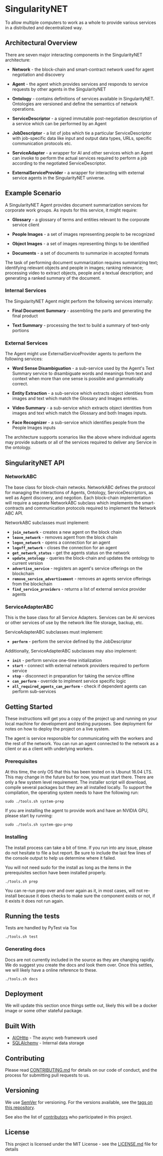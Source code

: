 # SingularityNET

To allow multiple computers to work as a whole to provide various services in a distributed and decentralized way.

## Architectural Overview ##
There are seven major interacting components in the SingularityNET architecture:

* **Network** - the block-chain and smart-contract network used for agent 
  negotiation and discovery
  
* **Agent** - the agent which provides services and responds to service
 requests by other agents in the SingularityNET

* **Ontology** - contains definitions of services available in SingularityNET. 
 Ontologies are versioned and define the semantics of network operations.

* **ServiceDescriptor** - a signed immutable post-negotiation description of a
 service which can be performed by an Agent
 
* **JobDescriptor** - a list of jobs which tie a particular ServiceDescriptor with 
 job-specific data like input and output data types, URLs, specific communication
 protocols etc.

* **ServiceAdapter** - a wrapper for AI and other services which an Agent can
 invoke to perform the actual services required to perform a job according to
 the negotiated ServiceDescriptor.

* **ExternalServiceProvider** - a wrapper for interacting with external service
 agents in the SingularityNET universe.

## Example Scenario ##
A SingularityNET Agent provides document summarization services for corporate work
groups. As inputs for this service, it might require:

* **Glossary** - a glossary of terms and entities relevant to the corporate service client

* **People Images** - a set of images representing people to be recognized

* **Object Images** - a set of images representing things to be identified
  
* **Documents** - a set of documents to summarize in accepted formats

The task of performing document summarization requires summarizing text; identifying
relevant objects and people in images; ranking relevance; processing video to
extract objects, people and a textual description; and generating
a ranked summary of the document.

### Internal Services ###
The SingularityNET Agent might perform the following services internally:

* **Final Document Summary** - assembling the parts and generating the final product

* **Text Summary** - processing the text to build a summary of text-only portions


### External Services ###
The Agent might use ExternalServiceProvider agents to perform the following services:

* **Word Sense Disambiguation** - a sub-service used by the Agent's Text Summary
 service to disambiguate words and meanings from text and context when more than
 one sense is possible and grammatically correct. 

* **Entity Extraction** - a sub-service which extracts object identities from
 images and text which match the Glossary and Images entries.

* **Video Summary** - a sub-service which extracts object identities from
 images and text which match the Glossary and both Images inputs.

* **Face Recognizer** - a sub-service which identifies people from the People
Images inputs

The architecture supports scenarios like the above where individual agents may 
provide subsets or all of the services required to deliver any Service in the
ontology.

## SingularityNET API

### NetworkABC ###
The base class for block-chain netwoks. NetworkABC defines the protocol for
managing the interactions of Agents, Ontology, ServiceDescriptors, as well as 
Agent discovery, and negotion. Each block-chain implementation will require a
separate NetworkABC subclass which implements the smart-contracts and communication
protocols required to implement the Network ABC API.

NetworkABC subclasses must implement:
* **`join_network`** - creates a new agent on the block chain
* **`leave_network`** - removes agent from the block chain
* **`logon_network`** - opens a connection for an agent
* **`logoff_network`** - closes the connection for an agent
* **`get_network_status`** - get the agents status on the network
* **`update_ontology`** - queries the block-chain and updates the ontology to current version
* **`advertise_service`** - registers an agent's service offerings on the blockchain
* **`remove_service_advertisement`** - removes an agents service offerings from the blockchain
* **`find_service_providers`** - returns a list of external service provider agents


### ServiceAdapterABC ###
This is the base class for all Service Adapters. Services can be AI services or
other services of use by the network like file storage, backup, etc.

ServiceAdapterABC subclasses must implement:
* **`perform`** - perform the service defined by the JobDescriptor

Additionally, ServiceAdapterABC subclasses may also implement:
* **`init`** - perform service one-time initialization
* **`start`** - connect with external network providers required to perform service
* **`stop`** - disconnect in preparation for taking the service offline
* **`can_perform`** - override to implment service specific logic
* **`all_required_agents_can_perform`** - check if dependent agents can perform
 sub-services



## Getting Started

These instructions will get you a copy of the project up and running on your local machine for development and testing purposes. See deployment for notes on how to deploy the project on a live system.

The agent is service responsible for communicating with the workers and the rest of the network. You can run an agent connected to the network as a client or as a client with underlying workers.

### Prerequisites

At this time, the only OS that this has been tested on is Ubunut 16.04 LTS. This may change in the future but for now, you must start there. There are only a few system level requirement.
The installer script will download, compile several packages but they are all installed locally. To support the compilation, the operating system needs to have the following run:

```
sudo ./tools.sh system-prep
```

If you are installing the agent to provide work and have an NVIDIA GPU, please start by running:

```
sudo ./tools.sh system-gpu-prep
```

### Installing

The install process can take a bit of time. If you run into any issue, please do not hesitate to file a but report. Be sure to include the last few lines of the console output to help us determine where it failed.

You will not need sudo for the install as long as the items in the prerequisites section have been installed properly.

```
./tools.sh prep
```
You can re-run prep over and over again as it, in most cases, will not re-install because it does checks to make sure the component exists or not, if it exists it does not run again.

## Running the tests

Tests are handled by PyTest via Tox

```
./tools.sh test
```

### Generating docs

Docs are not currently included in the source as they are changing rapidly. We do suggest you create the docs and look them over. Once this settles, we will likely have a online reference to these.

```
./tools.sh docs
```

## Deployment

We will update this section once things settle out, likely this will be a docker image or some other stateful package.

## Built With

* [AIOHttp](https://aiohttp.readthedocs.io/en/stable/) - The async web framework used
* [SQLAlchemy](https://www.sqlalchemy.org/) - Internal data storage

## Contributing

Please read [CONTRIBUTING.md](CONTRIBUTING.md) for details on our code of conduct, and the process for submitting pull requests to us.

## Versioning

We use [SemVer](http://semver.org/) for versioning. For the versions available, see the [tags on this repository](https://github.com/opencog/singnet/tags). 

See also the list of [contributors](https://github.com/opencog/singnet/graphs/contributors) who participated in this project.

## License

This project is licensed under the MIT License - see the [LICENSE.md](LICENSE.md) file for details
